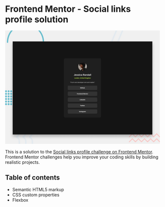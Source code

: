 # Frontend Mentor - Social links profile solution

![Design preview for the Social links profile coding challenge](./preview.jpg)

This is a solution to the [Social links profile challenge on Frontend Mentor](https://www.frontendmentor.io/challenges/social-links-profile-UG32l9m6dQ). Frontend Mentor challenges help you improve your coding skills by building realistic projects. 

## Table of contents


- Semantic HTML5 markup
- CSS custom properties
- Flexbox